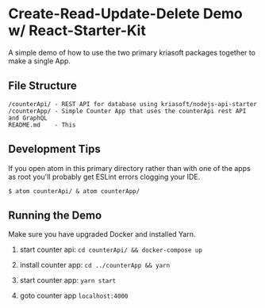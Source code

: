 # Create-Read-Update-Delete Demo w/ React-Starter-Kit
A simple demo of how to use the two primary kriasoft packages together to make a single App.

## File Structure
```
/counterApi/ - REST API for database using kriasoft/nodejs-api-starter
/counterApp/ - Simple Counter App that uses the counterApi rest API and GraphQL
README.md    - This
```

## Development Tips
If you open atom in this primary directory rather than with one of the apps as root you'll probably get ESLint errors clogging your IDE.
```
$ atom counterApi/ & atom counterApp/
```


## Running the Demo
Make sure you have upgraded Docker and installed Yarn.

1. start counter api:
`cd counterApi/ && docker-compose up`

1. install counter app:
`cd ../counterApp && yarn `

1. start counter app:
`yarn start`

1. goto counter app
`localhost:4000`
